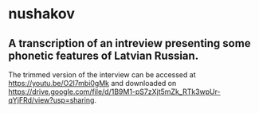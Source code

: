 # nushakov
## A transcription of an intreview presenting some phonetic features of Latvian Russian.

The trimmed version of the interview can be accessed at https://youtu.be/O2l7mbi0gMk and downloaded on https://drive.google.com/file/d/1B9M1-pS7zXjt5mZk_RTk3wpUr-qYjFRd/view?usp=sharing.
